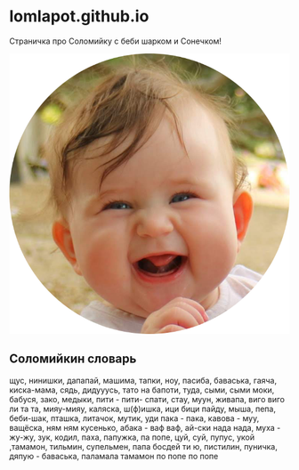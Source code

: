 # lomlapot.github.io
Страничка про Соломийку с беби шарком и Сонечком!

![sun](/sonechko/img/Sun.png)
## Соломийкин словарь
щус, нинишки, дапапай, машима, тапки, ноу, пасиба, баваська, гаяча, киска-мама,  сядь,  дидууусь, тато на бапоти, туда, сыми, сыми моки, бабуся, зако, медыки, пити - пити- спати, стау, муун, живапа, виго виго ли та та, мияу-мияу, каляска, ш(ф)ишка, ици бици пайду, мыша, пепа, беби-шак, пташка, литачок, мутик, уди пака - пака, кавова - муу, ващёска, ням ням кусенько, абака - ваф ваф, ай-ски нада нада, муха - жу-жу, зук, кодил, паха, папужка, па попе, цуй, суй, пупус, укой ,тамамон, тильмин, супельмен, папа босдей ти ю, пистилин, пуничка, дяпую - баваська, паламала тамамон по попе по попе

